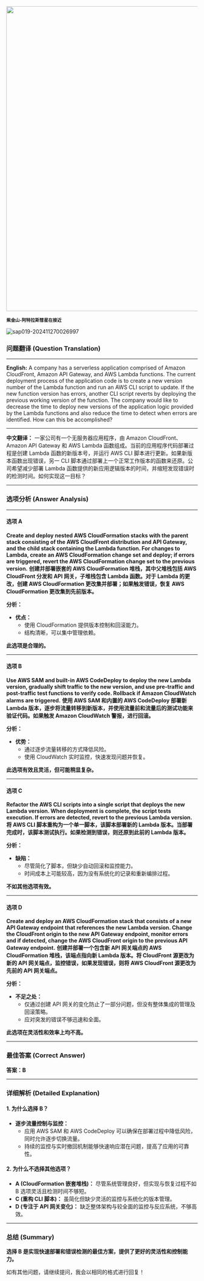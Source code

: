 <img src="https://www.bjp.org.cn/upload/image/2024/09/23/1727089034624028973.jpg" width="800" />  

<small>**紫金山-阿特拉斯彗星在接近**</small>  



![sap019-202411270026997](https://aea62e6.webp.li/2024/11/sap019-202411270026997.png)



### 问题翻译 (Question Translation)

------

**English:**
A company has a serverless application comprised of Amazon CloudFront, Amazon API Gateway, and AWS Lambda functions. The current deployment process of the application code is to create a new version number of the Lambda function and run an AWS CLI script to update. If the new function version has errors, another CLI script reverts by deploying the previous working version of the function. The company would like to decrease the time to deploy new versions of the application logic provided by the Lambda functions and also reduce the time to detect when errors are identified. How can this be accomplished?

------

**中文翻译：**
一家公司有一个无服务器应用程序，由 Amazon CloudFront、Amazon API Gateway 和 AWS Lambda 函数组成。当前的应用程序代码部署过程是创建 Lambda 函数的新版本号，并运行 AWS CLI 脚本进行更新。如果新版本函数出现错误，另一 CLI 脚本通过部署上一个正常工作版本的函数来还原。公司希望减少部署 Lambda 函数提供的新应用逻辑版本的时间，并缩短发现错误时的检测时间。如何实现这一目标？

------

### 选项分析 (Answer Analysis)

------

#### **选项 A**

**Create and deploy nested AWS CloudFormation stacks with the parent stack consisting of the AWS CloudFront distribution and API Gateway, and the child stack containing the Lambda function. For changes to Lambda, create an AWS CloudFormation change set and deploy; if errors are triggered, revert the AWS CloudFormation change set to the previous version.**
**创建并部署嵌套的 AWS CloudFormation 堆栈，其中父堆栈包括 AWS CloudFront 分发和 API 网关，子堆栈包含 Lambda 函数。对于 Lambda 的更改，创建 AWS CloudFormation 更改集并部署；如果触发错误，恢复 AWS CloudFormation 更改集到先前版本。**

**分析：**

- **优点：**
    - 使用 CloudFormation 提供版本控制和回滚能力。
    - 结构清晰，可以集中管理依赖。

**此选项是合理的。**

------

#### **选项 B**

**Use AWS SAM and built-in AWS CodeDeploy to deploy the new Lambda version, gradually shift traffic to the new version, and use pre-traffic and post-traffic test functions to verify code. Rollback if Amazon CloudWatch alarms are triggered.**
**使用 AWS SAM 和内置的 AWS CodeDeploy 部署新 Lambda 版本，逐步将流量转移到新版本，并使用流量前和流量后的测试功能来验证代码。如果触发 Amazon CloudWatch 警报，进行回滚。**

**分析：**

- **优势：**
    - 通过逐步流量转移的方式降低风险。
    - 使用 CloudWatch 实时监控，快速发现问题并恢复。

**此选项有效且灵活，但可能稍显复杂。**

------

#### **选项 C**

**Refactor the AWS CLI scripts into a single script that deploys the new Lambda version. When deployment is complete, the script tests execution. If errors are detected, revert to the previous Lambda version.**
**将 AWS CLI 脚本重构为一个单一脚本，该脚本部署新的 Lambda 版本。当部署完成时，该脚本测试执行。如果检测到错误，则还原到此前的 Lambda 版本。**

**分析：**

- **缺陷：**
    - 尽管简化了脚本，但缺少自动回滚和监控能力。
    - 时间成本上可能较高，因为没有系统化的记录和重新编排过程。

**不如其他选项有效。**

------

#### **选项 D**

**Create and deploy an AWS CloudFormation stack that consists of a new API Gateway endpoint that references the new Lambda version. Change the CloudFront origin to the new API Gateway endpoint, monitor errors and if detected, change the AWS CloudFront origin to the previous API Gateway endpoint.**
**创建并部署一个包含新 API 网关端点的 AWS CloudFormation 堆栈，该端点指向新 Lambda 版本。将 CloudFront 源更改为新的 API 网关端点，监控错误，如果发现错误，则将 AWS CloudFront 源更改为先前的 API 网关端点。**

**分析：**

- **不足之处：**
    - 仅通过创建 API 网关的变化防止了一部分问题，但没有整体集成的管理及回滚策略。
    - 应对突发的错误不够迅速和全面。

**此选项在灵活性和效率上均不高。**

------

### 最佳答案 (Correct Answer)

**答案：B**

------

### 详细解析 (Detailed Explanation)

#### **1. 为什么选择 B？**

- **逐步流量控制与监控：**
    - 应用 AWS SAM 和 AWS CodeDeploy 可以确保在部署过程中降低风险，同时允许逐步切换流量。
    - 持续的监控与实时撤回机制能够快速响应潜在问题，提高了应用的可靠性。

#### **2. 为什么不选择其他选项？**

- **A (CloudFormation 嵌套堆栈)：** 尽管系统管理良好，但实现与恢复过程不如 B 选项灵活且检测时间不够短。
- **C (重构 CLI 脚本)：** 虽简化但缺少灵活的监控与系统化的版本管理。
- **D (专注于 API 网关变化)：** 缺乏整体架构与较全面的监控与反应系统，不够高效。

------

### 总结 (Summary)

**选择 B 是实现快速部署和错误检测的最佳方案，提供了更好的灵活性和控制能力。**

如有其他问题，请继续提问，我会以相同的格式进行回复！

